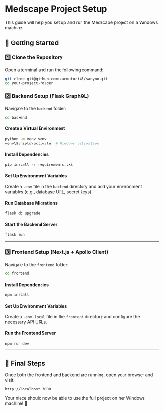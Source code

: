 # Medscape Project Setup

This guide will help you set up and run the Medscape project on a Windows machine.

## 🚀 Getting Started

### **1️⃣ Clone the Repository**

Open a terminal and run the following command:

```sh
git clone git@github.com:zacmuturi45/sanyoo.git
cd your-project-folder
```

### **2️⃣ Backend Setup (Flask GraphQL)**

Navigate to the `backend` folder:

```sh
cd backend
```

#### **Create a Virtual Environment**
```sh
python -m venv venv
venv\Scripts\activate  # Windows activation
```

#### **Install Dependencies**
```sh
pip install -r requirements.txt
```

#### **Set Up Environment Variables**
Create a `.env` file in the `backend` directory and add your environment variables (e.g., database URL, secret keys).

#### **Run Database Migrations**
```sh
flask db upgrade
```

#### **Start the Backend Server**
```sh
flask run
```

---

### **3️⃣ Frontend Setup (Next.js + Apollo Client)**

Navigate to the `frontend` folder:

```sh
cd frontend
```

#### **Install Dependencies**
```sh
npm install
```

#### **Set Up Environment Variables**
Create a `.env.local` file in the `frontend` directory and configure the necessary API URLs.

#### **Run the Frontend Server**
```sh
npm run dev
```

---

## 🎯 Final Steps

Once both the frontend and backend are running, open your browser and visit:
```
http://localhost:3000
```
Your niece should now be able to use the full project on her Windows machine! 🚀


